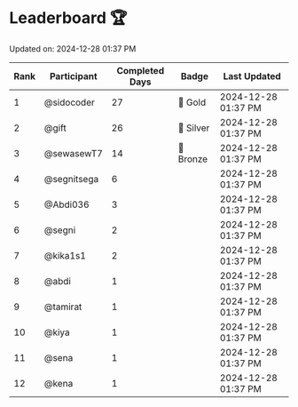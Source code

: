 # Leaderboard 🏆

Updated on: 2024-12-28 01:37 PM

| Rank | Participant       | Completed Days | Badge      | Last Updated         |
|------|-------------------|----------------|------------|----------------------|
| 1    | @sidocoder        | 27             | 🏅 Gold     | 2024-12-28 01:37 PM |
| 2    | @gift             | 26             | 🥈 Silver   | 2024-12-28 01:37 PM |
| 3    | @sewasewT7        | 14             | 🥉 Bronze   | 2024-12-28 01:37 PM |
| 4    | @segnitsega       | 6              |            | 2024-12-28 01:37 PM |
| 5    | @Abdi036          | 3              |            | 2024-12-28 01:37 PM |
| 6    | @segni            | 2              |            | 2024-12-28 01:37 PM |
| 7    | @kika1s1          | 2              |            | 2024-12-28 01:37 PM |
| 8    | @abdi             | 1              |            | 2024-12-28 01:37 PM |
| 9    | @tamirat          | 1              |            | 2024-12-28 01:37 PM |
| 10   | @kiya             | 1              |            | 2024-12-28 01:37 PM |
| 11   | @sena             | 1              |            | 2024-12-28 01:37 PM |
| 12   | @kena             | 1              |            | 2024-12-28 01:37 PM |

